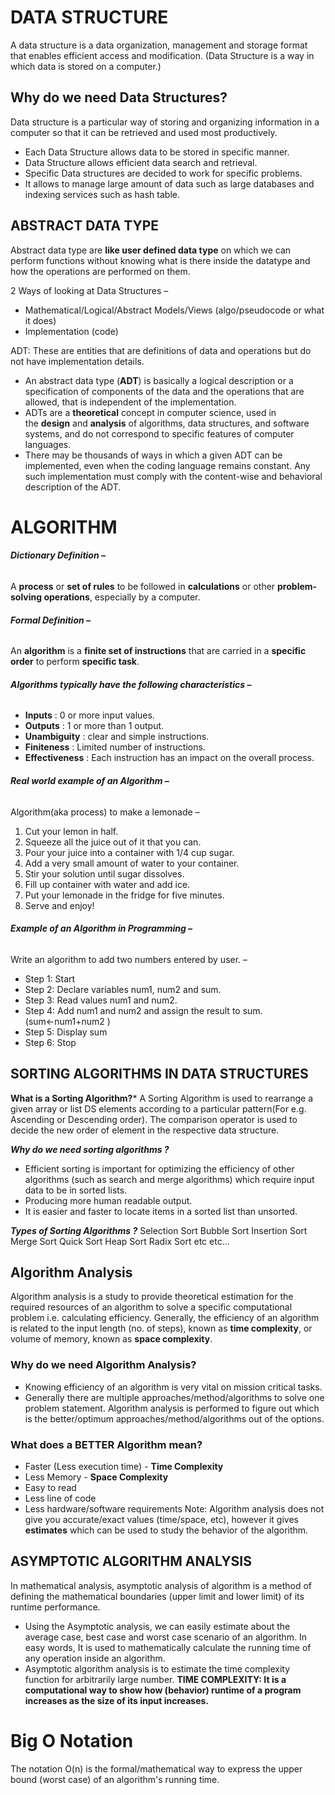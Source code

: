 # DATA STRUCTURE
A data structure is a data organization, management and storage format that enables efficient access and modification.
(Data Structure is a way in which data is stored on a computer.)

## Why do we need Data Structures?
Data structure is a particular way of storing and organizing information in a computer so that it can be retrieved and used most productively.

- Each Data Structure allows data to be stored in specific manner.
- Data Structure allows efficient data search and retrieval.
- Specific Data structures are decided to work for specific problems.
- It allows to manage large amount of data such as large databases and indexing services such as hash table.
## ABSTRACT DATA TYPE
Abstract data type are **like user defined data type** on which we can perform functions without knowing what is there inside the datatype and how the operations are performed on them.

2 Ways of looking at Data Structures –

- Mathematical/Logical/Abstract Models/Views (algo/pseudocode or what it does)
- Implementation (code)

ADT: These are entities that are definitions of data and operations but do not have implementation details.

- An abstract data type (**ADT**) is basically a logical description or a specification of components of the data and the operations that are allowed, that is independent of the implementation.
- ADTs are a **theoretical** concept in computer science, used in the **design** and **analysis** of algorithms, data structures, and software systems, and do not correspond to specific features of computer languages.
- There may be thousands of ways in which a given ADT can be implemented, even when the coding language remains constant. Any such implementation must comply with the content-wise and behavioral description of the ADT.

# ALGORITHM
###### **Dictionary Definition –**
A **process** or **set of rules** to be followed in **calculations** or other **problem-solving operations**, especially by a computer.

###### **Formal Definition –**
An **algorithm** is a **finite set of instructions** that are carried in a **specific order** to perform **specific task**.

###### **Algorithms typically have the following characteristics –**
- **Inputs** : 0 or more input values.
- **Outputs** : 1 or more than 1 output.
- **Unambiguity** : clear and simple instructions.
- **Finiteness** : Limited number of instructions.
- **Effectiveness** : Each instruction has an impact on the overall process.

###### **Real world example of an Algorithm –** 
Algorithm(aka process) to make a lemonade –
1. Cut your lemon in half.
2. Squeeze all the juice out of it that you can.
3. Pour your juice into a container with 1/4 cup sugar.
4. Add a very small amount of water to your container.
5. Stir your solution until sugar dissolves.
6. Fill up container with water and add ice.
7. Put your lemonade in the fridge for five minutes.
8. Serve and enjoy!
###### **Example of an Algorithm in Programming –**
Write an algorithm to add two numbers entered by user. –
- Step 1: Start
- Step 2: Declare variables num1, num2 and sum.
- Step 3: Read values num1 and num2.
- Step 4: Add num1 and num2 and assign the result to sum.(sum←num1+num2 )
- Step 5: Display sum
- Step 6: Stop
## SORTING ALGORITHMS IN DATA STRUCTURES
**What is a Sorting Algorithm?***
A Sorting Algorithm is used to rearrange a given array or list DS elements according to a particular pattern(For e.g. Ascending or Descending order). The comparison operator is used to decide the new order of element in the respective data structure.

***Why do we need sorting algorithms ?***
- Efficient sorting is important for optimizing the efficiency of other algorithms (such as search and merge algorithms) which require input data to be in sorted lists. 
- Producing more human readable output. 
- It is easier and faster to locate items in a sorted list than unsorted. 

***Types of Sorting Algorithms ?***
Selection Sort 
Bubble Sort 
Insertion Sort 
Merge Sort 
Quick Sort 
Heap Sort 
Radix Sort etc etc...

## Algorithm Analysis
Algorithm analysis is a study to provide theoretical estimation for the required resources of an algorithm to solve a specific computational problem i.e. calculating efficiency.
Generally, the efficiency of an algorithm is related to the input length (no. of steps), known as **time complexity**, or volume of memory, known as **space complexity**.

### Why do we need Algorithm Analysis?
- Knowing efficiency of an algorithm is very vital on mission critical tasks.
- Generally there are multiple approaches/method/algorithms to solve one problem statement. Algorithm analysis is performed to figure out which is the better/optimum approaches/method/algorithms out of the options.
### What does a BETTER Algorithm mean?
- Faster (Less execution time) - **Time Complexity**
- Less Memory - **Space Complexity**
- Easy to read
- Less line of code
- Less hardware/software requirements
Note: Algorithm analysis does not give you accurate/exact values (time/space, etc), however it gives **estimates** which can be used to study the behavior of the algorithm.

## ASYMPTOTIC ALGORITHM ANALYSIS
In mathematical analysis, asymptotic analysis of algorithm is a method of defining the mathematical boundaries (upper limit and lower limit) of its runtime performance.
- Using the Asymptotic analysis, we can easily estimate about the average case, best case and worst case scenario of an algorithm.
In easy words, It is used to mathematically calculate the running time of any operation inside an algorithm.
- Asymptotic algorithm analysis is to estimate the time complexity function for arbitrarily large number.
**TIME COMPLEXITY: It is a computational way to show how (behavior) runtime of a program increases as the size of its input increases.**

# Big O Notation
The notation O(n) is the formal/mathematical way to express the upper bound (worst case) of an algorithm's running time.

